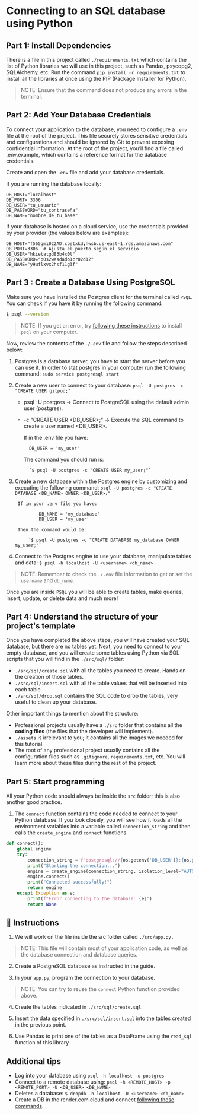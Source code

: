 # Connecting to an SQL database using Python

## Part 1: Install Dependencies

There is a file in this project called `./requirements.txt` which contains the list of Python libraries we will use in this project, such as Pandas, psycopg2, SQLAlchemy, etc. Run the command `pip install -r requirements.txt` to install all the libraries at once using the PIP (Package Installer for Python).

> NOTE: Ensure that the command does not produce any errors in the terminal.

## Part 2: Add Your Database Credentials

To connect your application to the database, you need to configure a  `.env`  file at the root of the project. This file securely stores sensitive credentials and configurations and should be ignored by Git to prevent exposing confidential information. At the root of the project, you’ll find a file called .env.example, which contains a reference format for the database credentials.

Create and open the  `.env`  file and add your database credentials.

If you are running the database locally:

    
    DB_HOST="localhost" 
    DB_PORT= 3306
    DB_USER="tu_usuario"
    DB_PASSWORD="tu_contraseña"
    DB_NAME="nombre_de_tu_base"
    

If your database is hosted on a cloud service, use the credentials provided by your provider (the values below are examples):

    
    DB_HOST="f565gmi022AD.cbetxkdyhwsb.us-east-1.rds.amazonaws.com"
    DB_PORT=3306  # Ajusta el puerto según el servicio
    DB_USER="hkietatgd83b4x0l"
    DB_PASSWORD="p0s2wasdado1cr02d12"
    DB_NAME="y9uflxvx2hsf11g3f"
    
## Part 3 : Create a Database Using PostgreSQL

Make sure you have installed the Postgres client for the terminal called `PSQL`. You can check if you have it by running the following command:

```bash
$ psql --version
```

> NOTE: If you get an error, try [following these instructions](https://www.timescale.com/blog/how-to-install-psql-on-mac-ubuntu-debian-windows/) to install `psql` on your computer.

Now, review the contents of the `./.env` file and follow the steps described below:

1. Postgres is a database server, you have to start the server before you can use it. In order to stat postgres in your computer run the following command: `sudo service postgresql start`
2. Create a new user to connect to your database: `psql -U postgres -c "CREATE USER gitpod;"`
    - psql -U postgres → Connect to PostgreSQL using the default admin user (postgres).
    - -c "CREATE USER <DB_USER>;" → Execute the SQL command to create a user named <DB_USER>.

        If in the .env file you have:

            DB_USER = 'my_user'
        The command you should run is:

            `$ psql -U postgres -c "CREATE USER my_user;"` 


3. Create a new database within the Postgres engine by customizing and executing the following command: `psql -U postgres -c "CREATE DATABASE <DB_NAME> OWNER <DB_USER>;"`

        If in your .env file you have:

                DB_NAME = 'my_database'
                DB_USER = 'my_user'

        Then the command would be:

            `$ psql -U postgres -c "CREATE DATABASE my_database OWNER my_user;"`
4. Connect to the Postgres engine to use your database, manipulate tables and data: `$ psql -h localhost -U <username> <db_name>`

> NOTE: Remember to check the `./.env` file information to get or set the `username` and `db_name`.

Once you are inside `PSQL` you will be able to create tables, make queries, insert, update, or delete data and much more!

## Part 4: Understand the structure of your project's template

Once you have completed the above steps, you will have created your SQL database, but there are no tables yet. Next, you need to connect to your empty database, and you will create some tables using Python via SQL scripts that you will find in the `./src/sql/` folder:

- `./src/sql/create.sql` with all the tables you need to create. Hands on the creation of those tables.
- `./src/sql/insert.sql` with all the table values that will be inserted into each table.
- `./src/sql/drop.sql` contains the SQL code to drop the tables, very useful to clean up your database.

Other important things to mention about the structure:

- Professional projects usually have a `./src` folder that contains all the **coding files** (the files that the developer will implement).
- `./assets` is irrelevant to you; it contains all the images we needed for this tutorial.
- The root of any professional project usually contains all the configuration files such as `.gitignore`, `requirements.txt`, etc. You will learn more about these files during the rest of the project.

## Part 5: Start programming

All your Python code should always be inside the `src` folder; this is also another good practice.

1. The `connect` function contains the code needed to connect to your Python database. If you look closely, you will see how it loads all the environment variables into a variable called `connection_string` and then calls the `create_engine` and `connect` functions.

```py
def connect():
    global engine
    try:
        connection_string = f"postgresql://{os.getenv('DB_USER')}:{os.getenv('DB_PASSWORD')}@{os.getenv('DB_HOST')}/{os.getenv('DB_NAME')}"
        print("Starting the connection...")
        engine = create_engine(connection_string, isolation_level="AUTOCOMMIT")
        engine.connect()
        print("Connected successfully!")
        return engine
    except Exception as e:
        print(f"Error connecting to the database: {e}")
        return None
```

## 📝 Instructions

1. We will work on the file inside the src folder called `./src/app.py.`

> NOTE: This file will contain most of your application code, as well as the database connection and database queries.

2. Create a PostgreSQL database as instructed in the guide.

3. In your `app.py`, program the connection to your database.

> NOTE: You can try to reuse the `connect` Python function provided above.

4. Create the tables indicated in `./src/sql/create.sql`.

5. Insert the data specified in `./src/sql/insert.sql` into the tables created in the previous point.

6. Use Pandas to print one of the tables as a DataFrame using the `read_sql` function of this library.

## Additional tips

- Log into your database using `psql -h localhost -u postgres`
- Connect to a remote database using: `psql -h <REMOTE_HOST> -p <REMOTE_PORT> -U <DB_USER> <DB_NAME>`
- Deletes a database: `$ dropdb -h localhost -U <username> <db_name>`
- Create a DB in the render.com cloud and connect [following these commands](https://render.com/docs/databases#connecting-from-outside-render).

